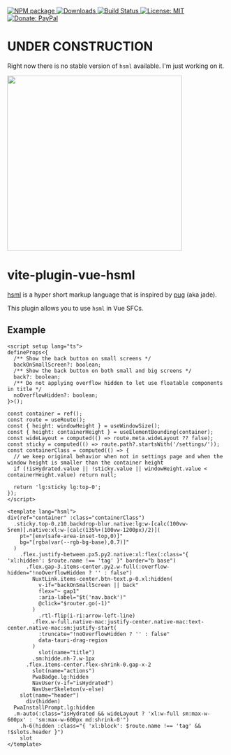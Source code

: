 <p>
  <a href="https://www.npmjs.com/package/vite-plugin-vue-hsml" target="_blank">
    <img alt="NPM package" src="https://img.shields.io/npm/v/vite-plugin-vue-hsml.svg">
  </a>
  <a href="https://www.npmjs.com/package/vite-plugin-vue-hsml" target="_blank">
    <img alt="Downloads" src="https://img.shields.io/npm/dt/vite-plugin-vue-hsml.svg">
  </a>
  <a href="https://github.com/Shinigami92/vite-plugin-vue-hsml/actions/workflows/ci.yml">
    <img alt="Build Status" src="https://github.com/Shinigami92/vite-plugin-vue-hsml/actions/workflows/ci.yml/badge.svg?branch=main">
  </a>
  <a href="https://github.com/Shinigami92/vite-plugin-vue-hsml/blob/main/LICENSE">
    <img alt="License: MIT" src="https://img.shields.io/github/license/Shinigami92/vite-plugin-vue-hsml.svg">
  </a>
  <a href="https://www.paypal.com/donate?hosted_button_id=L7GY729FBKTZY" target="_blank">
    <img alt="Donate: PayPal" src="https://img.shields.io/badge/Donate-PayPal-blue.svg">
  </a>
</p>

# UNDER CONSTRUCTION

Right now there is no stable version of `hsml` available. I'm just working on it.

<img src="https://chronicle-brightspot.s3.amazonaws.com/6a/c4/00e4ab3143f7e0cf4d9fd33aa00b/constructocat2.jpg" width="400px" />

# vite-plugin-vue-hsml

[hsml](https://github.com/Shinigami92/hsml) is a hyper short markup language that is inspired by [pug](https://pugjs.org) (aka jade).

This plugin allows you to use `hsml` in Vue SFCs.

## Example

```vue
<script setup lang="ts">
defineProps<{
  /** Show the back button on small screens */
  backOnSmallScreen?: boolean;
  /** Show the back button on both small and big screens */
  back?: boolean;
  /** Do not applying overflow hidden to let use floatable components in title */
  noOverflowHidden?: boolean;
}>();

const container = ref();
const route = useRoute();
const { height: windowHeight } = useWindowSize();
const { height: containerHeight } = useElementBounding(container);
const wideLayout = computed(() => route.meta.wideLayout ?? false);
const sticky = computed(() => route.path?.startsWith('/settings/'));
const containerClass = computed(() => {
  // we keep original behavior when not in settings page and when the window height is smaller than the container height
  if (!isHydrated.value || !sticky.value || windowHeight.value < containerHeight.value) return null;

  return 'lg:sticky lg:top-0';
});
</script>

<template lang="hsml">
div(ref="container" :class="containerClass")
  .sticky.top-0.z10.backdrop-blur.native:lg:w-[calc(100vw-5rem)].native:xl:w-[calc(135%+(100vw-1200px)/2)](
    pt="[env(safe-area-inset-top,0)]"
    bg="[rgba(var(--rgb-bg-base),0.7)]"
  )
    .flex.justify-between.px5.py2.native:xl:flex(:class="{ 'xl:hidden': $route.name !== 'tag' }" border="b base")
      .flex.gap-3.items-center.py2.w-full(:overflow-hidden="!noOverflowHidden ? '' : false")
        NuxtLink.items-center.btn-text.p-0.xl:hidden(
          v-if="backOnSmallScreen || back"
          flex="~ gap1"
          :aria-label="$t('nav.back')"
          @click="$router.go(-1)"
        )
          .rtl-flip(i-ri:arrow-left-line)
        .flex.w-full.native-mac:justify-center.native-mac:text-center.native-mac:sm:justify-start(
          :truncate="!noOverflowHidden ? '' : false"
          data-tauri-drag-region
        )
          slot(name="title")
        .sm:hidde.nh-7.w-1px
      .flex.items-center.flex-shrink-0.gap-x-2
        slot(name="actions")
        PwaBadge.lg:hidden
        NavUser(v-if="isHydrated")
        NavUserSkeleton(v-else)
    slot(name="header")
      div(hidden)
  PwaInstallPrompt.lg:hidden
  .m-auto(:class="isHydrated && wideLayout ? 'xl:w-full sm:max-w-600px' : 'sm:max-w-600px md:shrink-0'")
    .h-6(hidden :class="{ 'xl:block': $route.name !== 'tag' && !$slots.header }")
    slot
</template>
```
